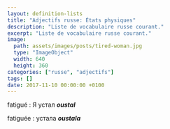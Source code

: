 ```yaml
---
layout: definition-lists
title: "Adjectifs russe: États physiques"
description: "Liste de vocabulaire russe courant."
excerpt: "Liste de vocabulaire russe courant."
image:
  path: assets/images/posts/tired-woman.jpg
  type: "ImageObject"
  width: 640
  height: 360
categories: ["russe", "adjectifs"]
tags: []
date: 2017-11-10 00:00:00 +0100
---
```


fatigué
: Я устал
*__oustal__*

fatiguée
: устала
*__oustala__*
